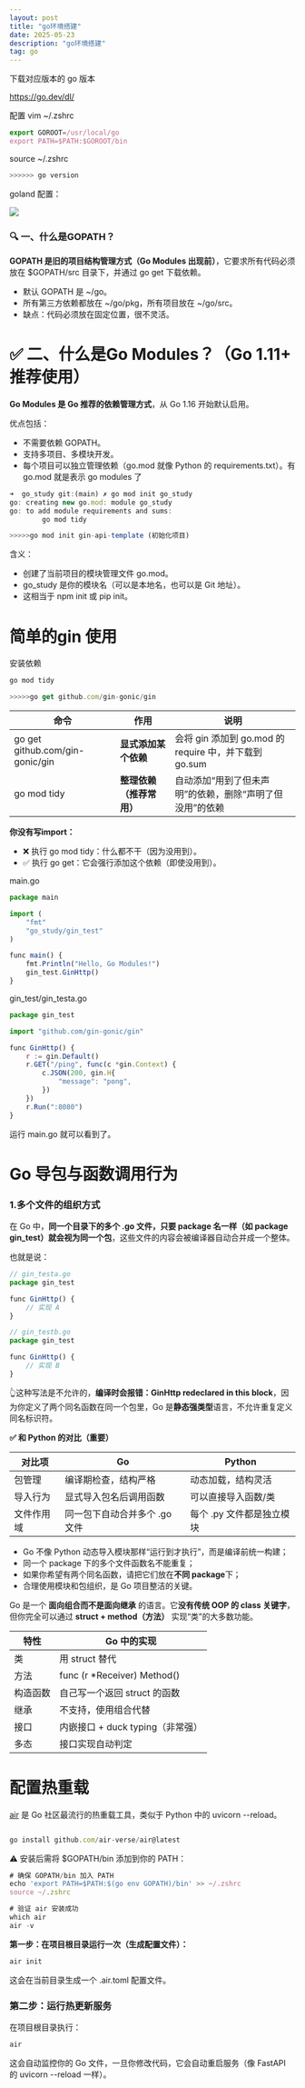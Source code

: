 ```yaml
---
layout: post
title: "go环境搭建"
date: 2025-05-23
description: "go环境搭建"
tag: go
---   
```



下载对应版本的 go 版本

https://go.dev/dl/

配置 vim ~/.zshrc

```jsx
export GOROOT=/usr/local/go
export PATH=$PATH:$GOROOT/bin
```

source ~/.zshrc

```jsx
>>>>>> go version
```

goland 配置：

![](https://cdn.jsdelivr.net/gh/jacinli/image-hosting@main/notes/202505271031485.png)

### **🔍 一、什么是GOPATH？**

**GOPATH 是旧的项目结构管理方式（Go Modules 出现前）**，它要求所有代码必须放在 $GOPATH/src 目录下，并通过 go get 下载依赖。

- 默认 GOPATH 是 ~/go。
- 所有第三方依赖都放在 ~/go/pkg，所有项目放在 ~/go/src。
- 缺点：代码必须放在固定位置，很不灵活。

# **✅ 二、什么是Go Modules？（Go 1.11+ 推荐使用）**

**Go Modules 是 Go 推荐的依赖管理方式**，从 Go 1.16 开始默认启用。

优点包括：

- 不需要依赖 GOPATH。
- 支持多项目、多模块开发。
- 每个项目可以独立管理依赖（go.mod 就像 Python 的 requirements.txt）。有 go.mod 就是表示 go modules 了

```jsx
➜  go_study git:(main) ✗ go mod init go_study 
go: creating new go.mod: module go_study
go: to add module requirements and sums:
        go mod tidy

>>>>>go mod init gin-api-template (初始化项目)
```

含义：

- 创建了当前项目的模块管理文件 go.mod。
- go_study 是你的模块名（可以是本地名，也可以是 Git 地址）。
- 这相当于 npm init 或 pip init。

# 简单的gin 使用

安装依赖

```jsx
go mod tidy

>>>>>go get github.com/gin-gonic/gin 
```

| **命令** | **作用** | **说明** |
| --- | --- | --- |
| go get github.com/gin-gonic/gin | **显式添加某个依赖** | 会将 gin 添加到 go.mod 的 require 中，并下载到 go.sum |
| go mod tidy | **整理依赖（推荐常用）** | 自动添加“用到了但未声明”的依赖，删除“声明了但没用”的依赖 |

**你没有写import：**

- ❌ 执行 go mod tidy：什么都不干（因为没用到）。
- ✅ 执行 go get：它会强行添加这个依赖（即使没用到）。

main.go

```jsx
package main

import (
	"fmt"
	"go_study/gin_test"
)

func main() {
	fmt.Println("Hello, Go Modules!")
	gin_test.GinHttp()
}

```

gin_test/gin_testa.go

```jsx
package gin_test

import "github.com/gin-gonic/gin"

func GinHttp() {
	r := gin.Default()
	r.GET("/ping", func(c *gin.Context) {
		c.JSON(200, gin.H{
			"message": "pong",
		})
	})
	r.Run(":8080")
}

```

运行 main.go 就可以看到了。

# Go **导包与函数调用行为**

### **1.多个文件的组织方式**

在 Go 中，**同一个目录下的多个 .go 文件，只要 package 名一样（如 package gin_test）就会视为同一个包**，这些文件的内容会被编译器自动合并成一个整体。

也就是说：

```jsx
// gin_testa.go
package gin_test

func GinHttp() {
    // 实现 A
}

// gin_testb.go
package gin_test

func GinHttp() {
    // 实现 B
}
```

👆这种写法是不允许的，**编译时会报错：GinHttp redeclared in this block**，因为你定义了两个同名函数在同一个包里，Go 是**静态强类型**语言，不允许重复定义同名标识符。

**✅ 和 Python 的对比（重要）**

| **对比项** | **Go** | **Python** |
| --- | --- | --- |
| 包管理 | 编译期检查，结构严格 | 动态加载，结构灵活 |
| 导入行为 | 显式导入包名后调用函数 | 可以直接导入函数/类 |
| 文件作用域 | 同一包下自动合并多个 .go 文件 | 每个 .py 文件都是独立模块 |
- Go 不像 Python 动态导入模块那样“运行到才执行”，而是编译前统一构建；
- 同一个 package 下的多个文件函数名不能重复；
- 如果你希望有两个同名函数，请把它们放在**不同 package**下；
- 合理使用模块和包组织，是 Go 项目整洁的关键。

Go 是一个 **面向组合而不是面向继承** 的语言。它**没有传统 OOP 的 class 关键字**，但你完全可以通过 **struct + method（方法）** 实现“类”的大多数功能。

| **特性** | **Go 中的实现** |
| --- | --- |
| 类 | 用 struct 替代 |
| 方法 | func (r *Receiver) Method() |
| 构造函数 | 自己写一个返回 struct 的函数 |
| 继承 | 不支持，使用组合代替 |
| 接口 | 内嵌接口 + duck typing（非常强） |
| 多态 | 接口实现自动判定 |

# 配置**热重载**

[air](https://github.com/cosmtrek/air) 是 Go 社区最流行的热重载工具，类似于 Python 中的 uvicorn --reload。

```jsx

go install github.com/air-verse/air@latest
```

⚠️ 安装后需将 $GOPATH/bin 添加到你的 PATH：

```jsx
# 确保 GOPATH/bin 加入 PATH
echo 'export PATH=$PATH:$(go env GOPATH)/bin' >> ~/.zshrc
source ~/.zshrc

# 验证 air 安装成功
which air
air -v
```

**第一步：在项目根目录运行一次（生成配置文件）：**

```jsx
air init
```

这会在当前目录生成一个 .air.toml 配置文件。

### **第二步：运行热更新服务**

在项目根目录执行：

```jsx
air
```

这会自动监控你的 Go 文件，一旦你修改代码，它会自动重启服务（像 FastAPI 的 uvicorn --reload 一样）。